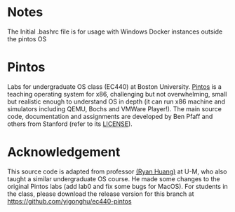# Notes 
The Initial .bashrc file is for usage with Windows Docker instances outside the pintos OS




# Pintos
Labs for undergraduate OS class (EC440) at Boston University. [Pintos](http://pintos-os.org) 
is a teaching operating system for x86, challenging but not overwhelming, small
but realistic enough to understand OS in depth (it can run x86 machine and simulators 
including QEMU, Bochs and VMWare Player!). The main source code, documentation and assignments 
are developed by Ben Pfaff and others from Stanford (refer to its [LICENSE](src/LICENSE)).


# Acknowledgement

This source code is adapted from professor [(Ryan Huang)](https://web.eecs.umich.edu/~ryanph/) at U-M, who also taught a similar undergraduate OS course. He made some changes to the original Pintos labs (add lab0 and fix some bugs for MacOS). For students in the class, please download the release version for this branch at https://github.com/yigonghu/ec440-pintos
